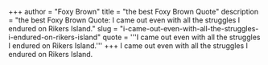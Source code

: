 +++
author = "Foxy Brown"
title = "the best Foxy Brown Quote"
description = "the best Foxy Brown Quote: I came out even with all the struggles I endured on Rikers Island."
slug = "i-came-out-even-with-all-the-struggles-i-endured-on-rikers-island"
quote = '''I came out even with all the struggles I endured on Rikers Island.'''
+++
I came out even with all the struggles I endured on Rikers Island.
